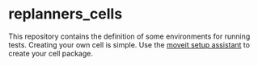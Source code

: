 # **replanners_cells**

This repository contains the definition of some environments for running tests.
Creating your own cell is simple. Use the [moveit setup assistant](http://docs.ros.org/en/kinetic/api/moveit_tutorials/html/doc/setup_assistant/setup_assistant_tutorial.html) to create your cell package. 
